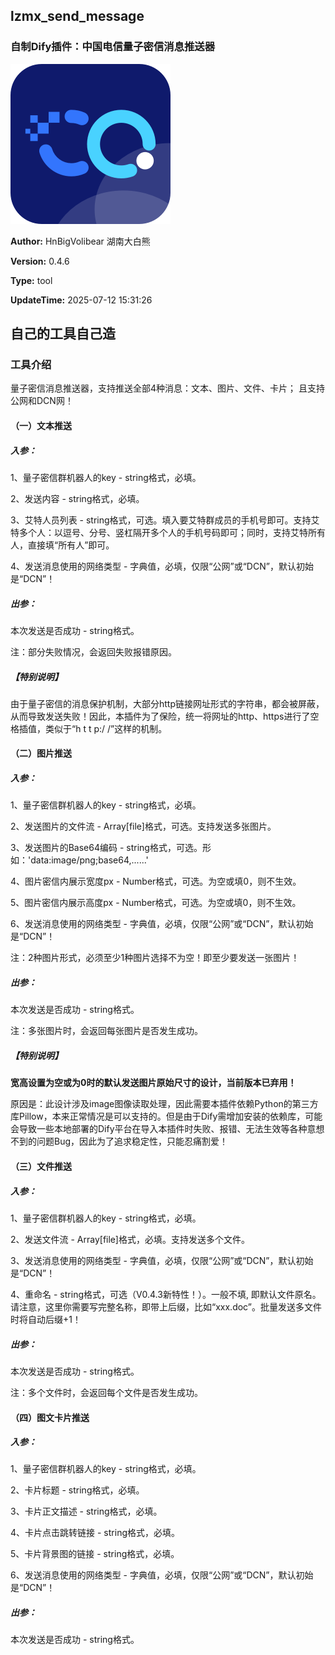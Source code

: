 ## lzmx_send_message      
### 自制Dify插件：中国电信量子密信消息推送器

![img](./_assets/lzmx.png)

**Author:** HnBigVolibear 湖南大白熊

**Version:** 0.4.6

**Type:** tool

**UpdateTime:** 2025-07-12 15:31:26

## 自己的工具自己造

### 工具介绍
量子密信消息推送器，支持推送全部4种消息：文本、图片、文件、卡片；
且支持公网和DCN网！

#### （一）文本推送
##### 入参：
1、量子密信群机器人的key - string格式，必填。

2、发送内容 - string格式，必填。

3、艾特人员列表 - string格式，可选。填入要艾特群成员的手机号即可。支持艾特多个人：以逗号、分号、竖杠隔开多个人的手机号码即可；同时，支持艾特所有人，直接填“所有人”即可。

4、发送消息使用的网络类型 - 字典值，必填，仅限“公网”或“DCN”，默认初始是“DCN”！

##### 出参：
本次发送是否成功 - string格式。

注：部分失败情况，会返回失败报错原因。

##### 【特别说明】
由于量子密信的消息保护机制，大部分http链接网址形式的字符串，都会被屏蔽，从而导致发送失败！因此，本插件为了保险，统一将网址的http、https进行了空格插值，类似于“h t t p:/ /”这样的机制。

#### （二）图片推送
##### 入参：
1、量子密信群机器人的key - string格式，必填。

2、发送图片的文件流 - Array[file]格式，可选。支持发送多张图片。

3、发送图片的Base64编码 - string格式，可选。形如：'data:image/png;base64,......'

4、图片密信内展示宽度px - Number格式，可选。为空或填0，则不生效。

5、图片密信内展示高度px - Number格式，可选。为空或填0，则不生效。

6、发送消息使用的网络类型 - 字典值，必填，仅限“公网”或“DCN”，默认初始是“DCN”！

注：2种图片形式，必须至少1种图片选择不为空！即至少要发送一张图片！

##### 出参：
本次发送是否成功 - string格式。

注：多张图片时，会返回每张图片是否发生成功。

##### 【特别说明】
**宽高设置为空或为0时的默认发送图片原始尺寸的设计，当前版本已弃用！**

原因是：此设计涉及image图像读取处理，因此需要本插件依赖Python的第三方库Pillow，本来正常情况是可以支持的。但是由于Dify需增加安装的依赖库，可能会导致一些本地部署的Dify平台在导入本插件时失败、报错、无法生效等各种意想不到的问题Bug，因此为了追求稳定性，只能忍痛割爱！

#### （三）文件推送
##### 入参：
1、量子密信群机器人的key - string格式，必填。

2、发送文件流 - Array[file]格式，必填。支持发送多个文件。

3、发送消息使用的网络类型 - 字典值，必填，仅限“公网”或“DCN”，默认初始是“DCN”！

4、重命名 - string格式，可选（V0.4.3新特性！）。一般不填, 即默认文件原名。请注意，这里你需要写完整名称，即带上后缀，比如“xxx.doc”。批量发送多文件时将自动后缀+1！

##### 出参：
本次发送是否成功 - string格式。

注：多个文件时，会返回每个文件是否发生成功。

#### （四）图文卡片推送
##### 入参：
1、量子密信群机器人的key - string格式，必填。

2、卡片标题 - string格式，必填。

3、卡片正文描述 - string格式，必填。

4、卡片点击跳转链接 - string格式，必填。

5、卡片背景图的链接 - string格式，必填。

6、发送消息使用的网络类型 - 字典值，必填，仅限“公网”或“DCN”，默认初始是“DCN”！

##### 出参：
本次发送是否成功 - string格式。

